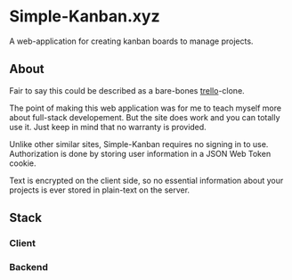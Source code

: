 # Simple-Kanban.xyz

A web-application for creating kanban boards to manage projects.

## About

Fair to say this could be described as a bare-bones [trello](https://trello.com/)-clone.

The point of making this web application was for me to teach myself more about full-stack developement. 
But the site does work and you can totally use it. Just keep in mind that no warranty is provided.

Unlike other similar sites, Simple-Kanban requires no signing in to use. 
Authorization is done by storing user information in a JSON Web Token cookie.

Text is encrypted on the client side, so no essential information about your projects is ever stored in plain-text on the server.

## Stack

### Client

### Backend

